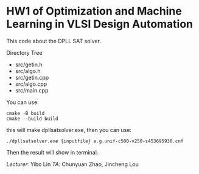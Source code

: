 # HW1 of Optimization and Machine Learning in VLSI Design Automation
This code about the DPLL SAT solver.

Directory Tree
 - src/getin.h
 - src/algo.h
 - src/getin.cpp
 - src/algo.cpp
 - src/main.cpp

You can use:
```
cmake -B build
cmake --build build
```
this will make dpllsatsolver.exe, then you can use:
```
./dpllsatsolver.exe {inputfile} e.g.unif-c500-v250-s453695930.cnf
```
Then the result will show in terminal.

*Lecturer*: Yibo Lin
*TA*: Chunyuan Zhao, Jincheng Lou